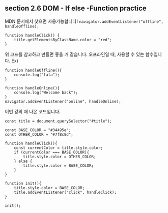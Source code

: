 ## section 2.6 DOM - If else -Function practice

MDN 문서에서 찾으면 사용가능합니다!
```navigator.addEventListener("offline", handleOffline);```
```
function handleClick() {
    title.getElementsByClassName.color = "red";
}
```
위 코드를 참고하고 만들면 좋을 거 같습니다.
오프라인일 때, 사용할 수 있는 함수입니다.
Ex)
```
function handleOffline(){
    console.log("lala");
}

function handleOnline(){
    console.log("Welcome back");
}
navigator.addEventListener("online", handleOnline);
```

이번 강의 때 나온 코드입니다.
```
const title = document.querySelector("#title");

const BASE_COLOR = "#34495e";
const OTHER_COLOR = "#7f8c8d";

function handleClick(){
    const currentColor = title.style.color;
    if (currentColor === BASE_COLOR){
        title.style.color = OTHER_COLOR;
    } else {
        title.style.color = BASE_COLOR;
    }
}

function init(){
    title.style.color = BASE_COLOR;
    title.addEventListener("click", handleClick);
}

init();
```